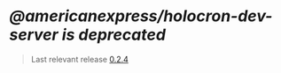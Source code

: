 
# ***@americanexpress/holocron-dev-server is deprecated***

> Last relevant release [0.2.4](https://github.com/americanexpress/one-app-cli/tree/%40americanexpress/holocron-dev-server%400.2.4)
